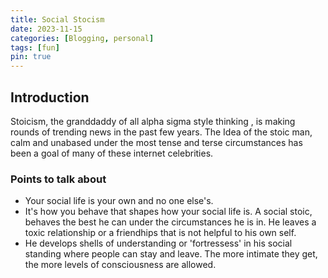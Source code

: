 ```yaml
---
title: Social Stocism
date: 2023-11-15
categories: [Blogging, personal]
tags: [fun]
pin: true
---
```


## Introduction

Stoicism, the granddaddy of all alpha sigma style thinking , is making rounds of trending news in the past few years. The Idea of the stoic man, calm and unabased under the most tense and terse circumstances has been a goal of many of these internet celebrities. 


### Points to talk about
* Your social life is your own and no one else's. 
* It's how you behave that shapes how your social life is. A social stoic, behaves the best he can under the circumstances he is in. He leaves a toxic relationship or a friendhips that is not helpful to his own self.
* He develops shells of understanding or 'fortressess' in his social standing where people can stay and leave. The more intimate they get, the more levels of consciousness are allowed.

